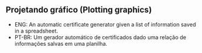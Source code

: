 ## Projetando gráfico (Plotting graphics)
- ENG: An automatic certificate generator given a list of information saved in a spreadsheet.
- PT-BR: Um gerador automático de certificados dado uma relação de informações salvas em uma planilha.
